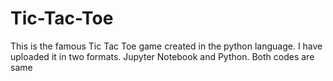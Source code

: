 # Tic-Tac-Toe
This is the famous Tic Tac Toe game created in the python language.
I have uploaded it in two formats.
Jupyter Notebook and Python.
Both codes are same
